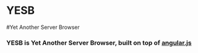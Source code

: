 YESB
====

#Yet Another Server Browser

### YESB is Yet Another Server Browser, built on top of [angular.js](http://angularjs.org/)
